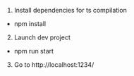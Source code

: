 1. Install dependencies for ts compilation
- npm install

2. Launch dev project
- npm run start

3. Go to http://localhost:1234/
